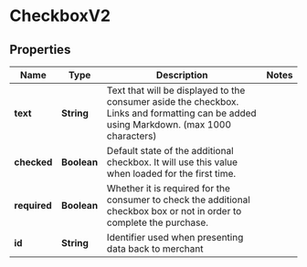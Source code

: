 

# CheckboxV2


## Properties

| Name | Type | Description | Notes |
|------------ | ------------- | ------------- | -------------|
|**text** | **String** | Text that will be displayed to the consumer aside the checkbox. Links and formatting can be added using Markdown. (max 1000 characters) |  |
|**checked** | **Boolean** | Default state of the additional checkbox. It will use this value when loaded for the first time. |  |
|**required** | **Boolean** | Whether it is required for the consumer to check the additional checkbox box or not in order to complete the purchase. |  |
|**id** | **String** | Identifier used when presenting data back to merchant |  |



